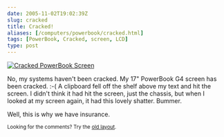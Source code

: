 ```yaml
--- 
date: 2005-11-02T19:02:39Z
slug: cracked
title: Cracked!
aliases: [/computers/powerbook/cracked.html]
tags: [PowerBook, Cracked, screen, LCD]
type: post
---
```


<a href="https://www.flickr.com/photos/theory/3592158403/" title="Cracked PowerBook Screen"><img src="https://farm4.static.flickr.com/3599/3592158403_8cf35b0b84.jpg" alt="Cracked PowerBook Screen" /></a>

<p>No, my systems haven't been cracked. My 17&quot; PowerBook G4 screen has been cracked. :-(  A clipboard fell off the shelf above my text and hit the screen. I didn't think it had hit the screen, just the chassis, but when I looked at my screen again, it had this lovely shatter. Bummer.</p>

<p>Well, this is why we have insurance.</p>

<p class="past"><small>Looking for the comments? Try the <a rel="nofollow" href="//past.justatheory.com/computers/powerbook/cracked.html">old layout</a>.</small></p>
